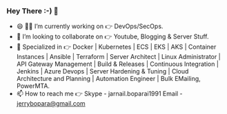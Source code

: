 ### Hey There :-) 👋

- 😄 :man_technologist:	I’m currently working on :point_right: DevOps/SecOps.
- 👯 I’m looking to collaborate on :point_right: Youtube, Blogging & Server Stuff.
- 💬 Specialized in :point_right: Docker | Kubernetes | ECS | EKS | AKS | Container Instances | Ansible | Terraform | Server Architect |
Linux Administrator | API Gateway Management | Build & Releases | Continuous Integration | Jenkins |
Azure Devops | Server Hardening & Tuning | Cloud Architecture and Planning | Automation Engineer | Bulk EMailing, PowerMTA.
- 📫 How to reach me :point_right: Skype - jarnail.boparai1991 Email - jerrybopara@gmail.com
<!--
**jerrybopara/jerrybopara** is a ✨ _special_ ✨ repository because its `README.md` (this file) appears on your GitHub profile.

Here are some ideas to get you started:
- 😄 Pronouns: ...
- ⚡ Fun fact: ...
-->
